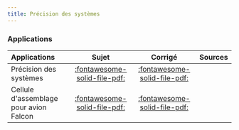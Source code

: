 ```yaml
---
title: Précision des systèmes 
---
```


### Applications 
 
| Applications | Sujet | Corrigé | Sources  | 
| :-------------- | :---: | :-----: | :------: | 
| Précision des systèmes | [:fontawesome-solid-file-pdf:](http://xpessoles-cpge.fr/pdf/Cy_02_Ch_03_Application_01_Sujet.pdf) | [:fontawesome-solid-file-pdf:](http://xpessoles-cpge.fr/pdf/Cy_02_Ch_03_Application_01_Corrige.pdf) | 
| Cellule d'assemblage pour avion Falcon | [:fontawesome-solid-file-pdf:](http://xpessoles-cpge.fr/pdf/Cy_02_Ch_03_Application_02_AssemblageFalcon_Sujet.pdf) | [:fontawesome-solid-file-pdf:](http://xpessoles-cpge.fr/pdf/Cy_02_Ch_03_Application_02_AssemblageFalcon_Corrige.pdf) | 




